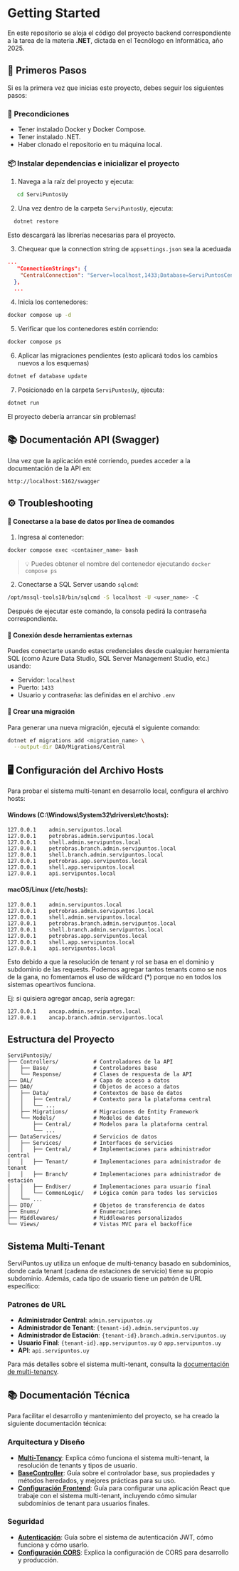 # Getting Started

En este repositorio se aloja el código del proyecto backend correspondiente a la tarea de la materia **.NET**, dictada en el Tecnólogo en Informática, año 2025.

## 👣 Primeros Pasos

Si es la primera vez que inicias este proyecto, debes seguir los siguientes pasos:

### 🔧 Precondiciones

- Tener instalado Docker y Docker Compose.
- Tener instalado .NET.
- Haber clonado el repositorio en tu máquina local.

### 📦 Instalar dependencias e inicializar el proyecto

1. Navega a la raíz del proyecto y ejecuta:
```bash
   cd ServiPuntosUy
```

2. Una vez dentro de la carpeta `ServiPuntosUy`, ejecuta:
 ```bash
   dotnet restore
```
Esto descargará las librerías necesarias para el proyecto.

3. Chequear que la connection string de `appsettings.json` sea la aceduada
```json
...
   "ConnectionStrings": {
    "CentralConnection": "Server=localhost,1433;Database=ServiPuntosCentral;User Id=tecnoinf;Password=password123;TrustServerCertificate=True;"
  },
  ...
```

4. Inicia los contenedores:
```bash
docker compose up -d
```

5. Verificar que los contenedores estén corriendo:
```bash
docker compose ps
```

6. Aplicar las migraciones pendientes (esto aplicará todos los cambios nuevos a los esquemas)
```bash
dotnet ef database update
```

7. Posicionado en la carpeta `ServiPuntosUy`, ejecuta:
```bash
dotnet run
```

El proyecto debería arrancar sin problemas!

## 📚 Documentación API (Swagger)

Una vez que la aplicación esté corriendo, puedes acceder a la documentación de la API en:

```
http://localhost:5162/swagger
```


## ⚙️ Troubleshooting

#### 🔌 Conectarse a la base de datos por línea de comandos

1. Ingresa al contenedor:
```bash
docker compose exec <container_name> bash
```

> 💡 Puedes obtener el nombre del contenedor ejecutando `docker compose ps`

2. Conectarse a SQL Server usando `sqlcmd`:
```bash
/opt/mssql-tools18/bin/sqlcmd -S localhost -U <user_name> -C
```

Después de ejecutar este comando, la consola pedirá la contraseña correspondiente.

#### 🧩 Conexión desde herramientas externas

Puedes conectarte usando estas credenciales desde cualquier herramienta SQL (como Azure Data Studio, SQL Server Management Studio, etc.) usando:

- Servidor: `localhost`
- Puerto: `1433`
- Usuario y contraseña: las definidas en el archivo `.env`

#### 🧬 Crear una migración

Para generar una nueva migración, ejecutá el siguiente comando:

```bash
dotnet ef migrations add <migration_name> \
  --output-dir DAO/Migrations/Central
```

## 🖥️ Configuración del Archivo Hosts

Para probar el sistema multi-tenant en desarrollo local, configura el archivo hosts:

#### Windows (C:\Windows\System32\drivers\etc\hosts):
```
127.0.0.1    admin.servipuntos.local
127.0.0.1    petrobras.admin.servipuntos.local
127.0.0.1    shell.admin.servipuntos.local
127.0.0.1    petrobras.branch.admin.servipuntos.local
127.0.0.1    shell.branch.admin.servipuntos.local
127.0.0.1    petrobras.app.servipuntos.local
127.0.0.1    shell.app.servipuntos.local
127.0.0.1    api.servipuntos.local
```

#### macOS/Linux (/etc/hosts):
```
127.0.0.1    admin.servipuntos.local
127.0.0.1    petrobras.admin.servipuntos.local
127.0.0.1    shell.admin.servipuntos.local
127.0.0.1    petrobras.branch.admin.servipuntos.local
127.0.0.1    shell.branch.admin.servipuntos.local
127.0.0.1    petrobras.app.servipuntos.local
127.0.0.1    shell.app.servipuntos.local
127.0.0.1    api.servipuntos.local
```

Esto debido a que la resolución de tenant y rol se basa en el dominio y subdominio de las requests.
Podemos agregar tantos tenants como se nos de la gana, no fomentamos el uso de wildcard (*) porque no en todos los sistemas opeartivos funciona.

Ej: si quisiera agregar ancap, sería agregar:
```
127.0.0.1    ancap.admin.servipuntos.local
127.0.0.1    ancap.branch.admin.servipuntos.local
```



## Estructura del Proyecto

```
ServiPuntosUy/
├── Controllers/           # Controladores de la API
│   ├── Base/              # Controladores base
│   └── Response/          # Clases de respuesta de la API
├── DAL/                   # Capa de acceso a datos
├── DAO/                   # Objetos de acceso a datos
│   ├── Data/              # Contextos de base de datos
│   │   ├── Central/       # Contexto para la plataforma central
│   │   └── ...
│   ├── Migrations/        # Migraciones de Entity Framework
│   └── Models/            # Modelos de datos
│       ├── Central/       # Modelos para la plataforma central
│       └── ...
├── DataServices/          # Servicios de datos
│   ├── Services/          # Interfaces de servicios
│   │   ├── Central/       # Implementaciones para administrador central
│   │   ├── Tenant/        # Implementaciones para administrador de tenant
│   │   ├── Branch/        # Implementaciones para administrador de estación
│   │   ├── EndUser/       # Implementaciones para usuario final
│   │   └── CommonLogic/   # Lógica común para todos los servicios
│   └── ...
├── DTO/                   # Objetos de transferencia de datos
├── Enums/                 # Enumeraciones
├── Middlewares/           # Middlewares personalizados
└── Views/                 # Vistas MVC para el backoffice
```

## Sistema Multi-Tenant

ServiPuntos.uy utiliza un enfoque de multi-tenancy basado en subdominios, donde cada tenant (cadena de estaciones de servicio) tiene su propio subdominio. Además, cada tipo de usuario tiene un patrón de URL específico:

### Patrones de URL

- **Administrador Central**: `admin.servipuntos.uy`
- **Administrador de Tenant**: `{tenant-id}.admin.servipuntos.uy`
- **Administrador de Estación**: `{tenant-id}.branch.admin.servipuntos.uy`
- **Usuario Final**: `{tenant-id}.app.servipuntos.uy` o `app.servipuntos.uy`
- **API**: `api.servipuntos.uy`

Para más detalles sobre el sistema multi-tenant, consulta la [documentación de multi-tenancy](ServiPuntosUy/Docs/MultiTenancy.md).

## 📚 Documentación Técnica

Para facilitar el desarrollo y mantenimiento del proyecto, se ha creado la siguiente documentación técnica:

### Arquitectura y Diseño

- [**Multi-Tenancy**](ServiPuntosUy/Docs/MultiTenancy.md): Explica cómo funciona el sistema multi-tenant, la resolución de tenants y tipos de usuario.
- [**BaseController**](ServiPuntosUy/Docs/BaseControllerGuide.md): Guía sobre el controlador base, sus propiedades y métodos heredados, y mejores prácticas para su uso.
- [**Configuración Frontend**](ServiPuntosUy/Docs/FrontendSetup.md): Guía para configurar una aplicación React que trabaje con el sistema multi-tenant, incluyendo cómo simular subdominios de tenant para usuarios finales.

### Seguridad

- [**Autenticación**](ServiPuntosUy/Docs/AuthenticationGuide.md): Guía sobre el sistema de autenticación JWT, cómo funciona y cómo usarlo.
- [**Configuración CORS**](ServiPuntosUy/Docs/CorsConfiguration.md): Explica la configuración de CORS para desarrollo y producción.
